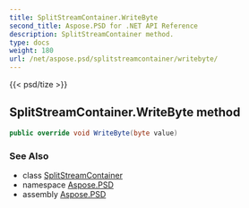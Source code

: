 ```yaml
---
title: SplitStreamContainer.WriteByte
second_title: Aspose.PSD for .NET API Reference
description: SplitStreamContainer method. 
type: docs
weight: 180
url: /net/aspose.psd/splitstreamcontainer/writebyte/
---
```

{{< psd/tize >}}
## SplitStreamContainer.WriteByte method

```csharp
public override void WriteByte(byte value)
```

### See Also

* class [SplitStreamContainer](../)
* namespace [Aspose.PSD](../../splitstreamcontainer/)
* assembly [Aspose.PSD](../../../)


